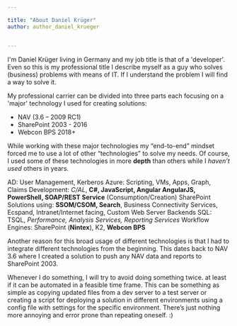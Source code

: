 ```yaml
---

title: "About Daniel Krüger"
author: author_daniel_krueger


---
```

I'm Daniel Krüger living in Germany and my job title is that of a 'developer'. Even so this is my professional title I describe myself as a guy who solves (business) problems with means of IT. If I understand the problem I will find a way to solve it.

My professional carrier can be divided into three parts each focusing on a 'major' technology I used for creating solutions:

- NAV (3.6 – 2009 RC1)
- SharePoint 2003 - 2016
- Webcon BPS  2018+
 

While working with these major technologies my “end-to-end” mindset forced me to use a lot of other “technologies” to solve my needs. Of course, I used some of these technologies in more __depth__ than others while I _haven’t used_ others in years.

AD: User Management, Kerberos
Azure: Scripting, VMs, Apps, Graph, Claims
Development: _C/AL_, __C#, JavaScript, Angular AngularJS, PowerShell, SOAP/REST Service__ (Consumption/Creation)
SharePoint Solutions using: __SSOM/CSOM, Search__, Business Connectivity Services, Ecspand, Intranet/Internet facing, Custom Web Server Backends
SQL: TSQL, _Performance, Analysis Services, Reporting Services_
Workflow Engines: SharePoint (__Nintex__), K2, __Webcon BPS__
 
Another reason for this broad usage of different technologies is that I had to integrate different technologies from the beginning. This dates back to NAV 3.6 where I created a solution to push any NAV data and reports to SharePoint 2003.

Whenever I do something, I will try to avoid doing something twice. at least if it can be automated in a feasible time frame. This can be something as simple as copying updated files from a dev server to a test server or creating a script for deploying a solution in different environments using a config file with settings for the specific environment. There’s just nothing more annoying and error prone than repeating oneself. :)